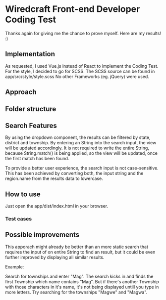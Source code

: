 # Wiredcraft Front-end Developer Coding Test

Thanks again for giving me the chance to prove myself. Here are my results! :)

## Implementation

As requested, I used Vue.js instead of React to implement the Coding Test. For the style, I decided to go for SCSS. The SCSS 
source can be found in app/src/style/style.scss No other Frameworks (eg. jQuery) were used.

## Approach


## Folder structure


## Search Features

By using the dropdown component, the results can be filtered by state, district and township. By entering an String into the search input, the view will be updated accordingly. It is not required to write the entire String, because String.match() is being applied, so the view will be updated, once the first match has been found.

To provide a better user experience, the search input is not case-sensitive. This has been achieved by converting both, the input string and the region.name from the results data to lowercase.

## How to use

Just open the app/dist/index.html in your browser.


### Test cases


## Possible improvements

This apporach might already be better than an more static search that requires the input of on entire String to find an result, but it could be even further improved by displaying all similar results.

Example:

Search for townships and enter "Mag". The search kicks in and finds the first Township which name contains "Mag". But if there's another Township with those characters in it's name, it's not being displayed untill you type in more letters. Try searching for the townships "Magwe" and "Magwa".


